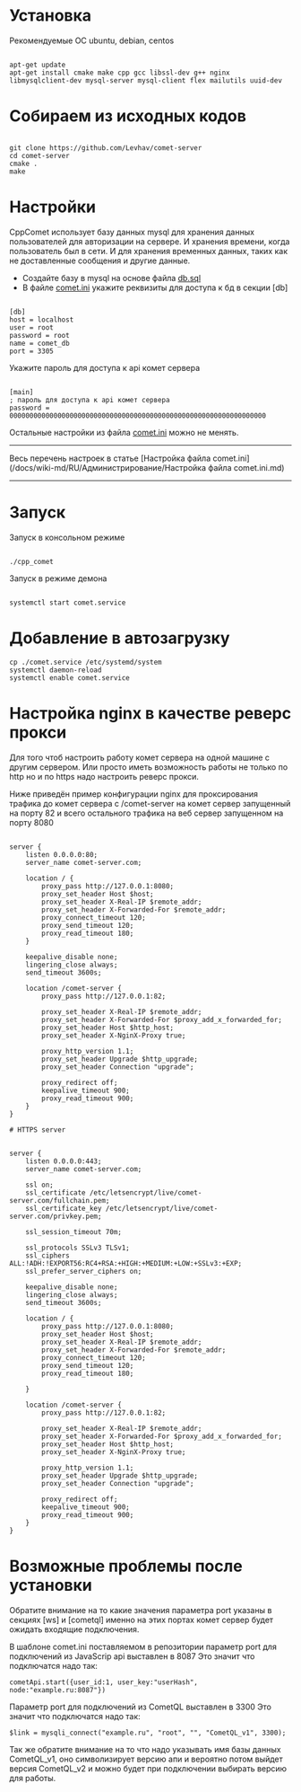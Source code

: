 
# Установка

Рекомендуемые ОС ubuntu, debian, centos

```

apt-get update
apt-get install cmake make cpp gcc libssl-dev g++ nginx libmysqlclient-dev mysql-server mysql-client flex mailutils uuid-dev 

```


# Собираем из исходных кодов

```

git clone https://github.com/Levhav/comet-server
cd comet-server
cmake .
make

```


# Настройки

CppComet использует базу данных mysql для хранения данных пользователей для авторизации на сервере. И хранения времени, когда пользователь был в сети. И для хранения временных данных, таких как не доставленные сообщения и другие данные.

  * Создайте базу в mysql на основе файла [db.sql](https://github.com/Levhav/comet-server/blob/master/db.sql)
  * В файле [comet.ini](https://github.com/CppComet/comet-server/blob/master/comet.ini) укажите реквизиты для доступа к бд в секции [db]

```

[db]
host = localhost
user = root
password = root
name = comet_db
port = 3305

```

Укажите пароль для доступа к api комет сервера

```

[main] 
; пароль для доступа к api комет сервера
password = 0000000000000000000000000000000000000000000000000000000000000000

```

Остальные настройки из файла [comet.ini](https://github.com/CppComet/comet-server/blob/master/comet.ini) можно не менять.


___
Весь перечень настроек в статье [Настройка файла comet.ini](/docs/wiki-md/RU/Администрирование/Настройка файла comet.ini.md) 
___

  
# Запуск
Запуск в консольном режиме

```

./cpp_comet

```

Запуск в режиме демона

```

systemctl start comet.service

```


# Добавление в автозагрузку



```
cp ./comet.service /etc/systemd/system
systemctl daemon-reload
systemctl enable comet.service
```

# Настройка nginx в качестве реверс прокси

Для того чтоб настроить работу комет сервера на одной машине с другим сервером. Или просто иметь возможность работы не только по http но и по https надо настроить реверс прокси.

Ниже приведён пример конфигурации nginx для проксирования трафика до комет сервера с /comet-server на комет сервер запущенный на порту 82 и всего остального трафика на веб сервер запущенном на порту 8080

```

server {
	listen 0.0.0.0:80;   
	server_name comet-server.com;
 
	location / {
		proxy_pass http://127.0.0.1:8080;
		proxy_set_header Host $host;
		proxy_set_header X-Real-IP $remote_addr;
		proxy_set_header X-Forwarded-For $remote_addr;
		proxy_connect_timeout 120;
		proxy_send_timeout 120;
		proxy_read_timeout 180;
	}

	keepalive_disable none;
	lingering_close always;
	send_timeout 3600s;

	location /comet-server {
        proxy_pass http://127.0.0.1:82;
        
        proxy_set_header X-Real-IP $remote_addr;
        proxy_set_header X-Forwarded-For $proxy_add_x_forwarded_for;
        proxy_set_header Host $http_host;
        proxy_set_header X-NginX-Proxy true;
        
        proxy_http_version 1.1;
        proxy_set_header Upgrade $http_upgrade;
        proxy_set_header Connection "upgrade";
        
        proxy_redirect off;
        keepalive_timeout 900;
        proxy_read_timeout 900;
	} 
}

# HTTPS server


server {
	listen 0.0.0.0:443;  
	server_name comet-server.com;

	ssl on;
	ssl_certificate /etc/letsencrypt/live/comet-server.com/fullchain.pem;
	ssl_certificate_key /etc/letsencrypt/live/comet-server.com/privkey.pem;
	 
	ssl_session_timeout 70m;

	ssl_protocols SSLv3 TLSv1;
	ssl_ciphers ALL:!ADH:!EXPORT56:RC4+RSA:+HIGH:+MEDIUM:+LOW:+SSLv3:+EXP;
	ssl_prefer_server_ciphers on;

	keepalive_disable none;
	lingering_close always;
	send_timeout 3600s;
 
	location / {
		proxy_pass http://127.0.0.1:8080;
		proxy_set_header Host $host;
		proxy_set_header X-Real-IP $remote_addr;
		proxy_set_header X-Forwarded-For $remote_addr;
		proxy_connect_timeout 120;
		proxy_send_timeout 120;
		proxy_read_timeout 180;
		 
	}
	 
	location /comet-server {
        proxy_pass http://127.0.0.1:82;
        
        proxy_set_header X-Real-IP $remote_addr;
        proxy_set_header X-Forwarded-For $proxy_add_x_forwarded_for;
        proxy_set_header Host $http_host;
        proxy_set_header X-NginX-Proxy true;
        
        proxy_http_version 1.1;
        proxy_set_header Upgrade $http_upgrade;
        proxy_set_header Connection "upgrade";
        
        proxy_redirect off; 
        keepalive_timeout 900;
        proxy_read_timeout 900;
	}
}

```


# Возможные проблемы после установки
 
Обратите внимание на то какие значения параметра port указаны в секциях [ws] и [cometql] именно на этих  портах комет сервер будет ожидать входящие подключения.

В шаблоне comet.ini поставляемом в репозитории параметр port  для подключений из JavaScrip api выставлен в 8087
Это значит что подключатся надо так:

```
cometApi.start({user_id:1, user_key:"userHash", node:"example.ru:8087"})
```


Параметр port  для подключений из CometQL выставлен в 3300
Это значит что подключатся надо так:

```
$link = mysqli_connect("example.ru", "root", "", "CometQL_v1", 3300);
```


Так же обратите внимание на то что надо указывать имя базы данных CometQL_v1, оно символизирует версию апи и вероятно потом выйдет версия CometQL_v2 и можно будет при подключении выбирать версию для работы.








